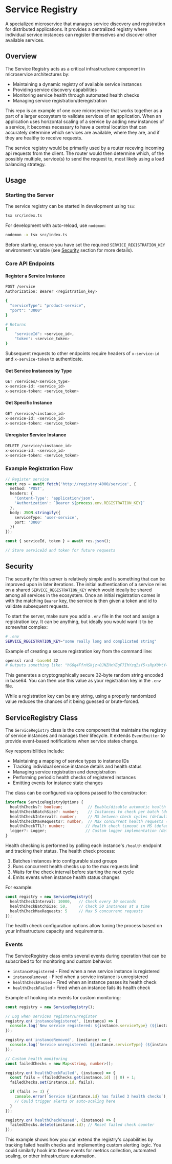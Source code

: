 # Service Registry

A specialized microservice that manages service discovery and registration for distributed applications. It provides a centralized registry where individual service instances can register themselves and discover other available services.

## Overview

The Service Registry acts as a critical infrastructure component in microservice architectures by:

- Maintaining a dynamic registry of available service instances
- Providing service discovery capabilities
- Monitoring service health through automated health checks
- Managing service registration/deregistration

This repo is an example of one core microservice that works together as a part of a larger ecosystem to validate services of an application. When an application uses
horizontal scaling of a service by adding new instances of a service, it becomes necessary to have a central location that can accurately determine which services are available, where
they are, and if they are healthy to receive requests.

The service registry would be primarily used by a router receving incoming api requests from the client. The router would then determine which, of the possibly multiple, service(s) to
send the request to, most likely using a load balancing strategy.

## Usage

### Starting the Server

The service registry can be started in development using `tsx`:

```bash
tsx src/index.ts
```

For development with auto-reload, use `nodemon`:

```bash
nodemon -x tsx src/index.ts
```

Before starting, ensure you have set the required `SERVICE_REGISTRATION_KEY` environment variable (see [Security](#security) section for more details).

### Core API Endpoints

#### Register a Service Instance

```bash
POST /service
Authorization: Bearer <registration_key>

{
  "serviceType": "product-service",
  "port": "3000"
}

# Returns
{
    "serviceId": <service_id>,
    "token": <service_token>
}
```

Subsequent requests to other endpoints require headers of `x-service-id` and `x-service-token` to authenticate.

#### Get Service Instances by Type

```bash
GET /services/<service_type>
x-service-id: <service_id>
x-service-token: <service_token>
```

#### Get Specific Instance

```bash
GET /service/<instance_id>
x-service-id: <service_id>
x-service-token: <service_token>
```

#### Unregister Service Instance

```bash
DELETE /service/<instance_id>
x-service-id: <service_id>
x-service-token: <service_token>
```

### Example Registration Flow

```typescript
// Register service
const res = await fetch('http://registry:4000/service', {
  method: 'POST',
  headers: {
    'Content-Type': 'application/json',
    'Authorization': `Bearer ${process.env.REGISTRATION_KEY}`
  },
  body: JSON.stringify({
    serviceType: 'user-service',
    port: '3000'
  })
});

const { serviceId, token } = await res.json();

// Store serviceId and token for future requests
```

## Security

The security for this server is relatively simple and is something that can be improved upon in later iterations. The initial authentication of a service relies on a shared
`SERVICE_REGISTRATION_KEY` which would ideally be shared among all services in the ecosystem. Once an initial registration comes in with the matching `Bearer` key, the service
is then given a token and id to validate subsequent requests.

To start the server, make sure you add a `.env` file in the root and assign a registration key. It can be anything, but ideally you would want it to be somewhat complex:

```bash
# .env
SERVICE_REGISTRATION_KEY="some really long and complicated string"
```

Example of creating a secure registration key from the command line:

```bash
openssl rand -base64 32
# Outputs something like: "hG6q4FfrHSkjz+OJNZHxYEgF7IhYzqIsY5+sRpX0VtY="
```

This generates a cryptographically secure 32-byte random string encoded in base64. You can then use this value as your registration key in the `.env` file.

While a registration key can be any string, using a properly randomized value reduces the chances of it being guessed or brute-forced.

## ServiceRegistry Class

The `ServiceRegistry` class is the core component that maintains the registry of service instances and manages their lifecycle. It extends `EventEmitter` to provide event-based notifications when service states change.

Key responsibilities include:
- Maintaining a mapping of service types to instance IDs
- Tracking individual service instance details and health status
- Managing service registration and deregistration
- Performing periodic health checks of registered instances
- Emitting events for instance state changes

The class can be configured via options passed to the constructor:

```typescript
interface ServiceRegistryOptions {
  healthChecks?: boolean;           // Enable/disable automatic health checking (default: true)
  healthCheckBatchSize?: number;    // Instances to check per batch (default: 100)
  healthCheckInterval?: number;     // MS between check cycles (default: 5000)
  healthCheckMaxRequests?: number;  // Max concurrent health requests (default: 10)
  healthCheckTTL?: number;         // Health check timeout in MS (default: 2000)
  logger?: Logger;                 // Custom logger implementation (default: console)
}
```

Health checking is performed by polling each instance's `/health` endpoint and tracking their status. The health check process:

1. Batches instances into configurable sized groups
2. Runs concurrent health checks up to the max requests limit
3. Waits for the check interval before starting the next cycle
4. Emits events when instance health status changes

For example:

```typescript
const registry = new ServiceRegistry({
  healthCheckInterval: 10000,   // Check every 10 seconds
  healthCheckBatchSize: 50,     // Check 50 instances at a time
  healthCheckMaxRequests: 5     // Max 5 concurrent requests
});
```

The health check configuration options allow tuning the process based on your infrastructure capacity and requirements.

### Events

The ServiceRegistry class emits several events during operation that can be subscribed to for monitoring and custom behavior:

- `instanceRegistered` - Fired when a new service instance is registered
- `instanceRemoved` - Fired when a service instance is unregistered
- `healthCheckPassed` - Fired when an instance passes its health check
- `healthCheckFailed` - Fired when an instance fails its health check

Example of hooking into events for custom monitoring:

```typescript
const registry = new ServiceRegistry();

// Log when services register/unregister
registry.on('instanceRegistered', (instance) => {
  console.log(`New service registered: ${instance.serviceType} (${instance.id})`);
});

registry.on('instanceRemoved', (instance) => {
  console.log(`Service unregistered: ${instance.serviceType} (${instance.id})`);
});

// Custom health monitoring
const failedChecks = new Map<string, number>();

registry.on('healthCheckFailed', (instance) => {
  const fails = (failedChecks.get(instance.id) || 0) + 1;
  failedChecks.set(instance.id, fails);

  if (fails >= 3) {
    console.error(`Service ${instance.id} has failed 3 health checks`);
    // Could trigger alerts or auto-scaling here
  }
});

registry.on('healthCheckPassed', (instance) => {
  failedChecks.delete(instance.id); // Reset failed check counter
});
```

This example shows how you can extend the registry's capabilities by tracking failed health checks and implementing custom alerting logic. You could similarly hook into these events for metrics collection, automated scaling, or other infrastructure automation.
